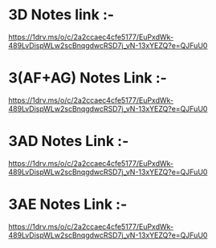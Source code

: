 # 3D Notes link :-
https://1drv.ms/o/c/2a2ccaec4cfe5177/EuPxdWk-489LvDispWLw2scBnqgdwcRSD7j_vN-13xYEZQ?e=QJFuU0
# 3(AF+AG) Notes Link :-
https://1drv.ms/o/c/2a2ccaec4cfe5177/EuPxdWk-489LvDispWLw2scBnqgdwcRSD7j_vN-13xYEZQ?e=QJFuU0
# 3AD Notes Link :-
https://1drv.ms/o/c/2a2ccaec4cfe5177/EuPxdWk-489LvDispWLw2scBnqgdwcRSD7j_vN-13xYEZQ?e=QJFuU0
# 3AE Notes Link :-
https://1drv.ms/o/c/2a2ccaec4cfe5177/EuPxdWk-489LvDispWLw2scBnqgdwcRSD7j_vN-13xYEZQ?e=QJFuU0
